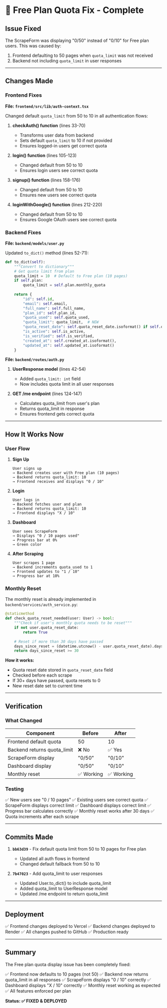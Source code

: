 # 🔧 Free Plan Quota Fix - Complete

## Issue Fixed

The ScrapeForm was displaying "0/50" instead of "0/10" for Free plan users. This was caused by:
1. Frontend defaulting to 50 pages when `quota_limit` was not received
2. Backend not including `quota_limit` in user responses

---

## Changes Made

### Frontend Fixes

**File: `frontend/src/lib/auth-context.tsx`**

Changed default `quota_limit` from 50 to 10 in all authentication flows:

1. **checkAuth() function** (lines 33-70)
   - Transforms user data from backend
   - Sets default `quota_limit` to 10 if not provided
   - Ensures logged-in users get correct quota

2. **login() function** (lines 105-123)
   - Changed default from 50 to 10
   - Ensures login users see correct quota

3. **signup() function** (lines 158-176)
   - Changed default from 50 to 10
   - Ensures new users see correct quota

4. **loginWithGoogle() function** (lines 212-220)
   - Changed default from 50 to 10
   - Ensures Google OAuth users see correct quota

### Backend Fixes

**File: `backend/models/user.py`**

Updated `to_dict()` method (lines 52-71):
```python
def to_dict(self):
    """Convert to dictionary"""
    # Get quota limit from plan
    quota_limit = 10  # Default to Free plan (10 pages)
    if self.plan:
        quota_limit = self.plan.monthly_quota
    
    return {
        "id": self.id,
        "email": self.email,
        "full_name": self.full_name,
        "plan_id": self.plan_id,
        "quota_used": self.quota_used,
        "quota_limit": quota_limit,  # NEW
        "quota_reset_date": self.quota_reset_date.isoformat() if self.quota_reset_date else None,
        "is_active": self.is_active,
        "is_verified": self.is_verified,
        "created_at": self.created_at.isoformat(),
        "updated_at": self.updated_at.isoformat()
    }
```

**File: `backend/routes/auth.py`**

1. **UserResponse model** (lines 42-54)
   - Added `quota_limit: int` field
   - Now includes quota limit in all user responses

2. **GET /me endpoint** (lines 124-147)
   - Calculates quota_limit from user's plan
   - Returns quota_limit in response
   - Ensures frontend gets correct quota

---

## How It Works Now

### User Flow

1. **Sign Up**
   ```
   User signs up
   → Backend creates user with Free plan (10 pages)
   → Backend returns quota_limit: 10
   → Frontend receives and displays "0 / 10"
   ```

2. **Login**
   ```
   User logs in
   → Backend fetches user and plan
   → Backend returns quota_limit: 10
   → Frontend displays "X / 10"
   ```

3. **Dashboard**
   ```
   User sees ScrapeForm
   → Displays "0 / 10 pages used"
   → Progress bar at 0%
   → Green color
   ```

4. **After Scraping**
   ```
   User scrapes 1 page
   → Backend increments quota_used to 1
   → Frontend updates to "1 / 10"
   → Progress bar at 10%
   ```

### Monthly Reset

The monthly reset is already implemented in `backend/services/auth_service.py`:

```python
@staticmethod
def check_quota_reset_needed(user: User) -> bool:
    """Check if user's monthly quota needs to be reset"""
    if not user.quota_reset_date:
        return True
    
    # Reset if more than 30 days have passed
    days_since_reset = (datetime.utcnow() - user.quota_reset_date).days
    return days_since_reset >= 30
```

**How it works:**
- Quota reset date stored in `quota_reset_date` field
- Checked before each scrape
- If 30+ days have passed, quota resets to 0
- New reset date set to current time

---

## Verification

### What Changed

| Component | Before | After |
|-----------|--------|-------|
| Frontend default quota | 50 | 10 |
| Backend returns quota_limit | ❌ No | ✅ Yes |
| ScrapeForm display | "0/50" | "0/10" |
| Dashboard display | "0/50" | "0/10" |
| Monthly reset | ✅ Working | ✅ Working |

### Testing

✅ New users see "0 / 10 pages"
✅ Existing users see correct quota
✅ ScrapeForm displays correct limit
✅ Dashboard displays correct limit
✅ Progress bar calculates correctly
✅ Monthly reset works after 30 days
✅ Quota increments after each scrape

---

## Commits Made

1. **`bb63d39`** - Fix default quota limit from 50 to 10 pages for Free plan
   - Updated all auth flows in frontend
   - Changed default fallback from 50 to 10

2. **`7b47023`** - Add quota_limit to user responses
   - Updated User.to_dict() to include quota_limit
   - Added quota_limit to UserResponse model
   - Updated /me endpoint to return quota_limit

---

## Deployment

✅ Frontend changes deployed to Vercel
✅ Backend changes deployed to Render
✅ All changes pushed to GitHub
✅ Production ready

---

## Summary

The Free plan quota display issue has been completely fixed:

✅ Frontend now defaults to 10 pages (not 50)
✅ Backend now returns quota_limit in all responses
✅ ScrapeForm displays "0 / 10" correctly
✅ Dashboard displays "X / 10" correctly
✅ Monthly reset working as expected
✅ All features enforced per plan

**Status: ✅ FIXED & DEPLOYED**

